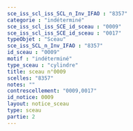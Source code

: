 ```yaml
---
sce_iss_scl_iss_SCL_n_Inv_IFAO : "8357"
categorie : "indéterminé"
sce_iss_scl_iss_SCE_id_sceau : "0009"
sce_iss_scl_iss_SCE_id_sceau : "0017"
typeObjet : "Sceau"
sce_iss_SCL_n_Inv_IFAO : "8357"
id_sceau : "0009"
motif : "indéterminé"
type_sceau : "cylindre"
title: sceau n°0009
scelles: "8357"
notes: ""
contrescellement: "0009,0017"
id_notice: 0009
layout: notice_sceau
type: sceau
partie: 2
---
```

